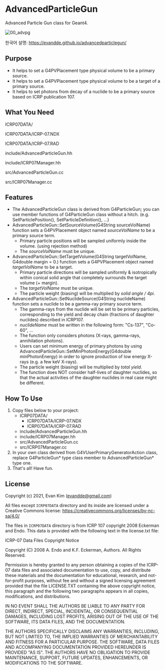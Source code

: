 # AdvancedParticleGun
Advanced Particle Gun class for Geant4.

![00_advpg](https://user-images.githubusercontent.com/57508537/143521347-45f58b5a-6c66-406f-ad0f-df9e7c75c4f4.gif)

한국어 설명: https://evandde.github.io/advancedparticlegun/




## Purpose

- It helps to set a G4PVPlacement type physical volume to be a primary source.
- It helps to set a G4PVPlacement type physical volume to be a target of a primary source.
- It helps to set photons from decay of a nuclide to be a primary source based on ICRP publication 107.



## What You Need

ICRP07DATA/

ICRP07DATA/ICRP-07.NDX

ICRP07DATA/ICRP-07.RAD

include/AdvancedParticleGun.hh

include/ICRP07Manager.hh

src/AdvancedParticleGun.cc

src/ICRP07Manager.cc



## Features

- The AdvancedParticleGun class is derived from G4ParticleGun; you can use member functions of G4ParticleGun class without a hitch. (e.g. SetParticlePosition(), SetParticleDefinition(), ...)
- AdvancedParticleGun::SetSourceVolume(G4String sourceVolName) function sets a G4PVPlacement object named *sourceVolName* to be a primary source term.
  - Primary particle positions will be sampled uniformly inside the volume. (using rejection method)
  - The *sourceVolName* must be unique.
- AdvancedParticleGun::SetTargetVolume(G4String targetVolName, G4double margin = 0.) function sets a G4PVPlacement object named *targetVolName* to be a target.
  - Primary particle directions will be sampled uniformly & isotropically within conical solid angle that completely surrounds the target volume (+ margin).
  - The *targetVolName* must be unique.
  - The particle weight (biasing) will be multiplied by *solid angle / 4pi*.
- AdvancedParticleGun::SetNuclideSource(G4String nuclideName) function sets a nuclide to be a gamma-ray primary source term.
  - The gamma-rays from the nuclide will be set to be primary particles, corresponding to the yield and decay chain (fractions of daughter nuclides) described in ICRP107.
  - *nuclideName* must be written in the following form: "Cs-137", "Co-60", ...
  - The function only considers photons (X-rays, gamma-rays, annihilation photons).
  - Users can set minimum energy of primary photons by using AdvancedParticleGun::SetMinPhotonEnergy(G4double minPhotonEnergy) in order to ignore production of low energy X-rays (e.g. a few keV X-rays).
  - The particle weight (biasing) will be multiplied by *total yield*.
  - The function does NOT consider half-lives of daughter nuclides, so that the actual activities of the daughter nuclides in real case might be different.


## How To Use

1. Copy files below to your project:
   - ICRP07DATA/
     - ICRP07DATA/ICRP-07.NDX
     - ICRP07DATA/ICRP-07.RAD
   - include/AdvancedParticleGun.hh
   - include/ICRP07Manager.hh
   - src/AdvancedParticleGun.cc
   - src/ICRP07Manager.cc
2. In your own class derived from G4VUserPrimaryGeneratorAction class, replace G4ParticleGun* type class member to AdvancedParticleGun* type one.
3. That's all! Have fun.


## License

Copyright (c) 2021, Evan Kim (evandde@gmail.com)

All files except `ICRP07DATA` directory and its inside are licensed under a Creative Commons license: https://creativecommons.org/licenses/by-nc-sa/4.0/

The files in `ICRP07DATA` directory is from ICRP 107 copyright 2008 Eckerman and Endo. This data is provided with the following text in the license.txt file:

ICRP-07 Data Files Copyright Notice

Copyright (C) 2008 A. Endo and K.F. Eckerman, Authors. All Rights Reserved.

Permission is hereby granted to any person obtaining a copies of the ICRP-07 data files and associated documentation to use, copy, and distribute these materials and the documentation for educational, research, and not-for-profit purposes, without fee and without a signed licensing agreement provided that the file LICENSE.TXT containing the above copyright notice, this paragraph and the following two paragraphs appears in all copies, modifications, and distributions.

IN NO EVENT SHALL THE AUTHORS BE LIABLE TO ANY PARTY FOR DIRECT, INDIRECT, SPECIAL, INCIDENTAL, OR CONSEQUENTIAL DAMAGES, INCLUDING LOST PROFITS, ARISING OUT OF THE USE OF THE SOFTWARE, ITS DATA FILES, AND THE DOCUMENTATION.

THE AUTHORS SPECIFICALLY DISCLAIMS ANY WARRANTIES, INCLUDING, BUT NOT LIMITED TO, THE IMPLIED WARRANTIES OF MERCHANTABILITY AND FITNESS FOR A PARTICULAR PURPOSE. THE SOFTWARE, DATA FILES AND ACCOMPANYING DOCUMENTATION PROVIDED HEREUNDER IS PROVIDED "AS IS". THE AUTHORS HAVE NO OBLIGATION TO PROVIDE MAINTENANCE, SUPPORT, FUTURE UPDATES, ENHANCEMENTS, OR MODIFICATIONS TO THE SOFTWARE.
